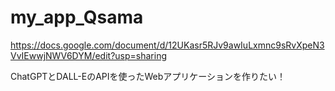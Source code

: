 # my_app_Qsama

https://docs.google.com/document/d/12UKasr5RJv9awIuLxmnc9sRvXpeN3VvIEwwjNWV6DYM/edit?usp=sharing


ChatGPTとDALL-EのAPIを使ったWebアプリケーションを作りたい！
